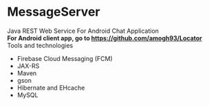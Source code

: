 # MessageServer
Java REST Web Service For Android Chat Application<br />
<b>For Android client app, go to https://github.com/amogh93/Locator</b>
<br />Tools and technologies<br />
<ul>
  <li>Firebase Cloud Messaging (FCM)</li>
  <li>JAX-RS</li>
  <li>Maven</li>
  <li>gson</li>
  <li>Hibernate and EHcache</li>
  <li>MySQL</li>
</ul>

